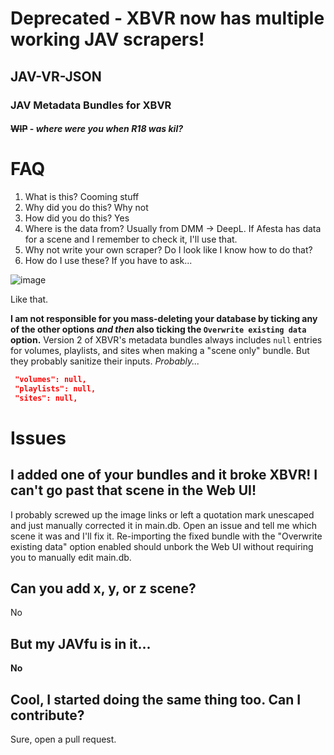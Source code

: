 # Deprecated - XBVR now has multiple working JAV scrapers!

## JAV-VR-JSON
### JAV Metadata Bundles for XBVR
#### ~~WIP~~ - _where were you when R18 was kil?_

# FAQ
1. What is this? Cooming stuff
2. Why did you do this? Why not
3. How did you do this? Yes
4. Where is the data from? Usually from DMM -> DeepL. If Afesta has data for a scene and I remember to check it, I'll use that.
5. Why not write your own scraper? Do I look like I know how to do that?
6. How do I use these? If you have to ask...

![image](https://user-images.githubusercontent.com/81622808/187829141-451b325a-d8a9-471b-932f-da200d01bbe0.png)

Like that.

**I am not responsible for you mass-deleting your database by ticking any of the other options _and then_ also ticking the `Overwrite existing data` option.** Version 2 of XBVR's metadata bundles always includes `null` entries for volumes, playlists, and sites when making a "scene only" bundle. But they probably sanitize their inputs. _Probably..._
```json
 "volumes": null,
 "playlists": null,
 "sites": null,
```

# Issues
## I added one of your bundles and it broke XBVR! I can't go past that scene in the Web UI!
I probably screwed up the image links or left a quotation mark unescaped and just manually corrected it in main.db. Open an issue and tell me which scene it was and I'll fix it. Re-importing the fixed bundle with the "Overwrite existing data" option enabled should unbork the Web UI without requiring you to manually edit main.db.
## Can you add x, y, or z scene?
No
## But my JAVfu is in it...
**No**
## Cool, I started doing the same thing too. Can I contribute?
Sure, open a pull request.
